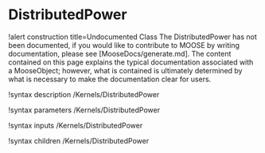 <!-- MOOSE Documentation Stub: Remove this when content is added. -->

# DistributedPower

!alert construction title=Undocumented Class
The DistributedPower has not been documented, if you would like to contribute to MOOSE by
writing documentation, please see [MooseDocs/generate.md]. The content contained on this page explains
the typical documentation associated with a MooseObject; however, what is contained is ultimately
determined by what is necessary to make the documentation clear for users.

!syntax description /Kernels/DistributedPower

!syntax parameters /Kernels/DistributedPower

!syntax inputs /Kernels/DistributedPower

!syntax children /Kernels/DistributedPower

